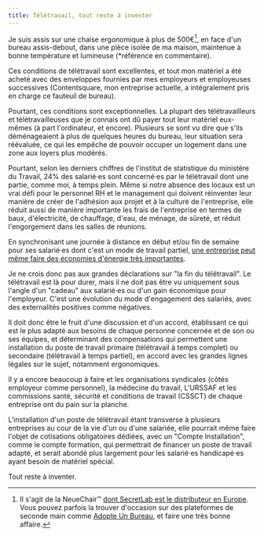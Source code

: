 ```yaml
---
title: Télétravail, tout reste à inventer
---
```


Je suis assis sur une chaise ergonomique à plus de 500€[^ref], en face d'un bureau assis-debout, dans une pièce isolée de ma maison, maintenue à bonne température et lumineuse (*référence en commentaire).

[^ref]: Il s'agit de la NeueChair™ [dont SecretLab est le distributeur en Europe](https://secretlab.eu/fr/collections/neue). Vous pouvez parfois la trouver d'occasion sur des plateformes de seconde main comme [Adopte Un Bureau](https://www.adopteunbureau.fr/), et faire une très bonne affaire.

Ces conditions de télétravail sont excellentes, et tout mon matériel a été acheté avec des enveloppes fournies par mes employeurs et employeuses successives (Contentsquare, mon entreprise actuelle, a intégralement pris en charge ce fauteuil de bureau).

Pourtant, ces conditions sont exceptionnelles. La plupart des télétravailleurs et télétravailleuses que je connais ont dû payer tout leur matériel eux-mêmes (à part l'ordinateur, et encore). Plusieurs se sont vu dire que s'ils déménageaient à plus de quelques heures du bureau, leur situation sera réévaluée, ce qui les empêche de pouvoir occuper un logement dans une zone aux loyers plus modérés.

Pourtant, selon les derniers chiffres de l'institut de statistique du ministère du Travail, 24% des salarié·es sont concerné·es par le télétravail dont une partie, comme moi, à temps plein. Même si notre absence des locaux est un vrai défi pour le personnel RH et le management qui doivent réinventer leur manière de créer de l'adhésion aux projet et à la culture de l'entreprise, elle réduit aussi de manière importante les frais de l'entreprise en termes de baux, d'électricité, de chauffage, d'eau, de ménage, de sûreté, et réduit l'engorgement dans les salles de réunions.

En synchronisant une journée à distance en début et/ou fin de semaine pour ses salarié·es dont c'est un mode de travail partiel, [une entreprise peut même faire des économies d'énergie très importantes](https://www.lesechos.fr/politique-societe/societe/ce-que-le-teletravail-peut-generer-comme-economies-denergie-1988038).

Je ne crois donc pas aux grandes déclarations sur "la fin du télétravail". Le télétravail est là pour durer, mais il ne doit pas être vu uniquement sous l'angle d'un "cadeau" aux salarié·es ou d'un gain économique pour l'employeur. C'est une évolution du mode d'engagement des salariés, avec des externalités positives comme négatives.

Il doit donc être le fruit d'une discussion et d'un accord, établissant ce qui est le plus adapté aux besoins de chaque personne concernée et de son ou ses équipes, et déterminant des compensations qui permettent une installation du poste de travail primaire (télétravail à temps complet) ou secondaire (télétravail à temps partiel), en accord avec les grandes lignes légales sur le sujet, notamment ergonomiques.

Il y a encore beaucoup à faire et les organisations syndicales (côtés employeur comme personnel), la médecine du travail, L'URSSAF et les commissions santé, sécurité et conditions de travail (CSSCT) de chaque entreprise ont du pain sur la planche.

L'installation d'un poste de télétravail étant transverse à plusieurs entreprises au cour de la vie d'un ou d'une salariée, elle pourrait même faire l'objet de cotisations obligatoires dédiées, avec un "Compte Installation", comme le compte formation, qui permettrait de financer un poste de travail adapté, et serait abondé plus largement pour les salarié·es handicapé·es ayant besoin de matériel spécial.

Tout reste à inventer.
